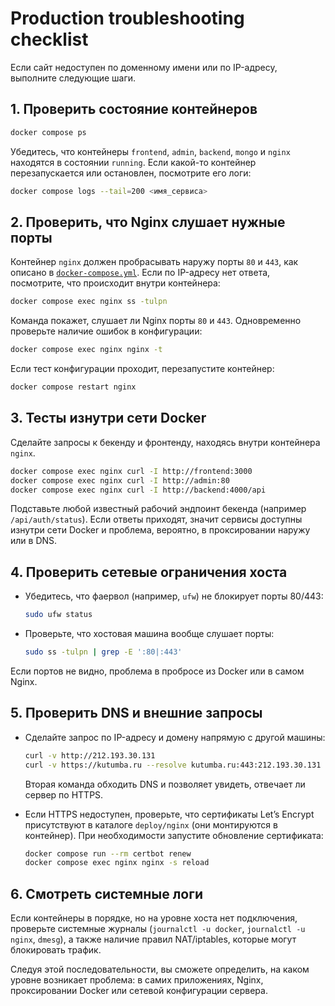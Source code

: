 # Production troubleshooting checklist

Если сайт недоступен по доменному имени или по IP-адресу, выполните следующие шаги.

## 1. Проверить состояние контейнеров

```bash
docker compose ps
```

Убедитесь, что контейнеры `frontend`, `admin`, `backend`, `mongo` и `nginx` находятся в состоянии `running`. Если какой-то контейнер перезапускается или остановлен, посмотрите его логи:

```bash
docker compose logs --tail=200 <имя_сервиса>
```

## 2. Проверить, что Nginx слушает нужные порты

Контейнер `nginx` должен пробрасывать наружу порты `80` и `443`, как описано в [`docker-compose.yml`](../docker-compose.yml). Если по IP-адресу нет ответа, посмотрите, что происходит внутри контейнера:

```bash
docker compose exec nginx ss -tulpn
```

Команда покажет, слушает ли Nginx порты `80` и `443`. Одновременно проверьте наличие ошибок в конфигурации:

```bash
docker compose exec nginx nginx -t
```

Если тест конфигурации проходит, перезапустите контейнер:

```bash
docker compose restart nginx
```

## 3. Тесты изнутри сети Docker

Сделайте запросы к бекенду и фронтенду, находясь внутри контейнера `nginx`.

```bash
docker compose exec nginx curl -I http://frontend:3000
docker compose exec nginx curl -I http://admin:80
docker compose exec nginx curl -I http://backend:4000/api
```

Подставьте любой известный рабочий эндпоинт бекенда (например `/api/auth/status`). Если ответы приходят, значит сервисы доступны изнутри сети Docker и проблема, вероятно, в проксировании наружу или в DNS.

## 4. Проверить сетевые ограничения хоста

* Убедитесь, что фаервол (например, `ufw`) не блокирует порты 80/443:

  ```bash
  sudo ufw status
  ```

* Проверьте, что хостовая машина вообще слушает порты:

  ```bash
  sudo ss -tulpn | grep -E ':80|:443'
  ```

Если портов не видно, проблема в пробросе из Docker или в самом Nginx.

## 5. Проверить DNS и внешние запросы

* Сделайте запрос по IP-адресу и домену напрямую с другой машины:

  ```bash
  curl -v http://212.193.30.131
  curl -v https://kutumba.ru --resolve kutumba.ru:443:212.193.30.131
  ```

  Вторая команда обходить DNS и позволяет увидеть, отвечает ли сервер по HTTPS.

* Если HTTPS недоступен, проверьте, что сертификаты Let’s Encrypt присутствуют в каталоге `deploy/nginx` (они монтируются в контейнер). При необходимости запустите обновление сертификата:

  ```bash
  docker compose run --rm certbot renew
  docker compose exec nginx nginx -s reload
  ```

## 6. Смотреть системные логи

Если контейнеры в порядке, но на уровне хоста нет подключения, проверьте системные журналы (`journalctl -u docker`, `journalctl -u nginx`, `dmesg`), а также наличие правил NAT/iptables, которые могут блокировать трафик.

Следуя этой последовательности, вы сможете определить, на каком уровне возникает проблема: в самих приложениях, Nginx, проксировании Docker или сетевой конфигурации сервера.
